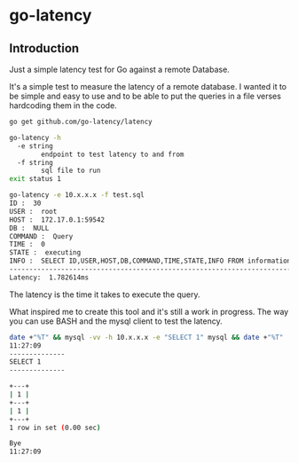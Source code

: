 # go-latency


## Introduction
Just a simple latency test for Go against a remote Database.

It's a simple test to measure the latency of a remote database. I wanted it to be simple and easy to use and to be able to put the queries in a file verses hardcoding them in the code.


```BASH
go get github.com/go-latency/latency
```

```BASH
go-latency -h                       
  -e string
        endpoint to test latency to and from
  -f string
        sql file to run
exit status 1

go-latency -e 10.x.x.x -f test.sql
ID :  30
USER :  root
HOST :  172.17.0.1:59542
DB :  NULL
COMMAND :  Query
TIME :  0
STATE :  executing
INFO :  SELECT ID,USER,HOST,DB,COMMAND,TIME,STATE,INFO FROM information_schema.processlist WHERE command !='Sleep'
--------------------------------------------------------------------------------------------------------------------
Latency:  1.782614ms
```

The latency is the time it takes to execute the query.

What inspired me to create this tool and it's still a work in progress. The way you can use BASH and the mysql client to test the latency.

```BASH
date +"%T" && mysql -vv -h 10.x.x.x -e "SELECT 1" mysql && date +"%T"
11:27:09
--------------
SELECT 1
--------------

+---+
| 1 |
+---+
| 1 |
+---+
1 row in set (0.00 sec)

Bye
11:27:09
```
